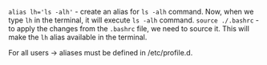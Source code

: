 `alias lh='ls -alh'` - create an alias for `ls -alh` command. Now, when we type `lh` in the terminal, it will execute `ls -alh` command.
`source ./.bashrc` - to apply the changes from the `.bashrc` file, we need to source it. This will make the `lh` alias available in the terminal.

For all users ->  aliases must be defined in  /etc/profile.d.